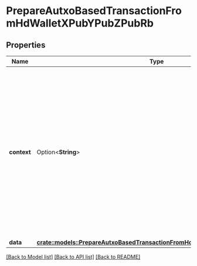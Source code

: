 # PrepareAutxoBasedTransactionFromHdWalletXPubYPubZPubRb

## Properties

Name | Type | Description | Notes
------------ | ------------- | ------------- | -------------
**context** | Option<**String**> | In batch situations the user can use the context to correlate responses with requests. This property is present regardless of whether the response was successful or returned as an error. `context` is specified by the user. | [optional]
**data** | [**crate::models::PrepareAutxoBasedTransactionFromHdWalletXPubYPubZPubRbData**](PrepareAUTXO_BasedTransactionFromHDWalletXPubYPubZPubRB_data.md) |  | 

[[Back to Model list]](../README.md#documentation-for-models) [[Back to API list]](../README.md#documentation-for-api-endpoints) [[Back to README]](../README.md)


